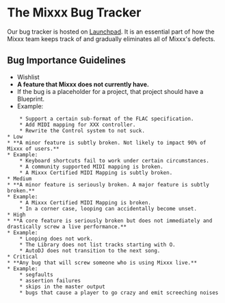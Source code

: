 # The Mixxx Bug Tracker

Our bug tracker is hosted on [Launchpad](http://bugs.launchpad.net). It
is an essential part of how the Mixxx team keeps track of and gradually
eliminates all of Mixxx's defects.

## Bug Importance Guidelines

  - Wishlist
  - **A feature that Mixxx does not currently have.**
  - If the bug is a placeholder for a project, that project should have
    a Blueprint.
  - Example:

<!-- end list -->

``` 
    * Support a certain sub-format of the FLAC specification.
    * Add MIDI mapping for XXX controller.
    * Rewrite the Control system to not suck.
* Low
* **A minor feature is subtly broken. Not likely to impact 90% of Mixxx of users.**
* Example:
    * Keyboard shortcuts fail to work under certain circumstances.
    * A community supported MIDI mapping is broken.
    * A Mixxx Certified MIDI Mapping is subtly broken.
* Medium
* **A minor feature is seriously broken. A major feature is subtly broken.**
* Example:
    * A Mixxx Certified MIDI Mapping is broken.
    * In a corner case, looping can accidentally become unset.
* High
* **A core feature is seriously broken but does not immediately and drastically screw a live performance.**
* Example: 
    * Looping does not work. 
    * The Library does not list tracks starting with O.
    * AutoDJ does not transition to the next song. 
* Critical
* **Any bug that will screw someone who is using Mixxx live.**
* Example: 
    * segfaults
    * assertion failures 
    * skips in the master output
    * bugs that cause a player to go crazy and emit screeching noises
```
